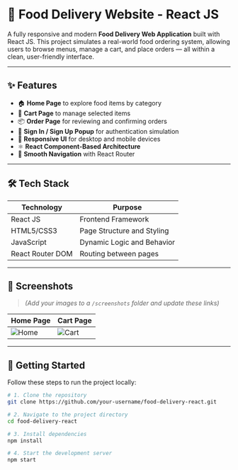 # 🍔 Food Delivery Website - React JS

A fully responsive and modern **Food Delivery Web Application** built with React JS. This project simulates a real-world food ordering system, allowing users to browse menus, manage a cart, and place orders — all within a clean, user-friendly interface.

---

## ✨ Features

- 🏠 **Home Page** to explore food items by category  
- 🛒 **Cart Page** to manage selected items  
- 📦 **Order Page** for reviewing and confirming orders  
- 🔐 **Sign In / Sign Up Popup** for authentication simulation  
- 🎨 **Responsive UI** for desktop and mobile devices  
- ⚛️ **React Component-Based Architecture**  
- 🔁 **Smooth Navigation** with React Router

---

## 🛠️ Tech Stack

| Technology | Purpose                     |
|------------|-----------------------------|
| React JS   | Frontend Framework          |
| HTML5/CSS3 | Page Structure and Styling  |
| JavaScript | Dynamic Logic and Behavior  |
| React Router DOM | Routing between pages |

---

## 📸 Screenshots

> *(Add your images to a `/screenshots` folder and update these links)*

| Home Page                      | Cart Page                      |
|-------------------------------|--------------------------------|
| ![Home](screenshots/home.png) | ![Cart](screenshots/cart.png)  |

---

## 🚀 Getting Started

Follow these steps to run the project locally:

```bash
# 1. Clone the repository
git clone https://github.com/your-username/food-delivery-react.git

# 2. Navigate to the project directory
cd food-delivery-react

# 3. Install dependencies
npm install

# 4. Start the development server
npm start
